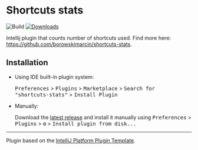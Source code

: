 # Shortcuts stats

![Build](https://github.com/marbor112/shortcuts-stats/workflows/Build/badge.svg)
[![Downloads](https://plugins.jetbrains.com/files/14712/91970/icon/pluginIcon.svg)](https://plugins.jetbrains.com/plugin/14712-shortcuts-stats)

<!-- Plugin description -->
Intellij plugin that counts number of shortcuts used. Find more here: https://github.com/borowskimarcin/shortcuts-stats.
<!-- Plugin description end -->

## Installation

- Using IDE built-in plugin system:
  
  <kbd>Preferences</kbd> > <kbd>Plugins</kbd> > <kbd>Marketplace</kbd> > <kbd>Search for "shortcuts-stats"</kbd> >
  <kbd>Install Plugin</kbd>
  
- Manually:

  Download the [latest release](https://github.com/marbor112/shortcuts-stats/releases/latest) and install it manually using
  <kbd>Preferences</kbd> > <kbd>Plugins</kbd> > <kbd>⚙️</kbd> > <kbd>Install plugin from disk...</kbd>


---
Plugin based on the [IntelliJ Platform Plugin Template][template].

[template]: https://github.com/JetBrains/intellij-platform-plugin-template
